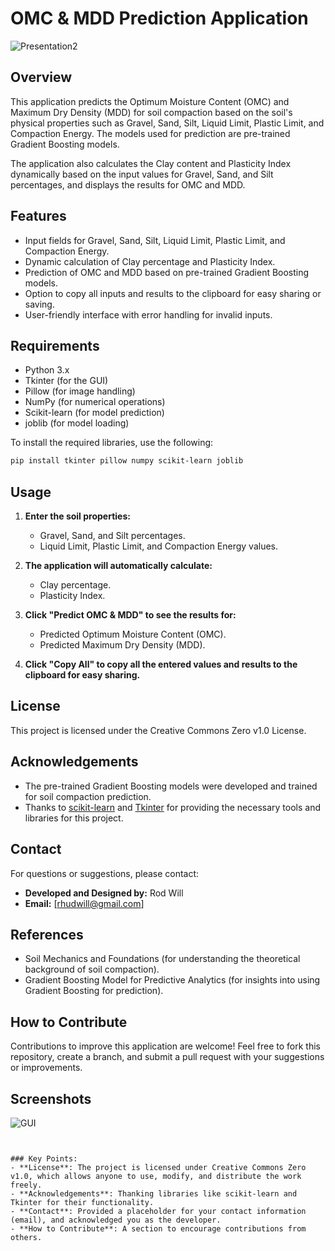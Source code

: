 # OMC & MDD Prediction Application

![Presentation2](https://github.com/user-attachments/assets/697712cf-c358-474a-8b00-f948ae57230b)


## Overview
This application predicts the Optimum Moisture Content (OMC) and Maximum Dry Density (MDD) for soil compaction based on the soil's physical properties such as Gravel, Sand, Silt, Liquid Limit, Plastic Limit, and Compaction Energy. The models used for prediction are pre-trained Gradient Boosting models.

The application also calculates the Clay content and Plasticity Index dynamically based on the input values for Gravel, Sand, and Silt percentages, and displays the results for OMC and MDD.

## Features
- Input fields for Gravel, Sand, Silt, Liquid Limit, Plastic Limit, and Compaction Energy.
- Dynamic calculation of Clay percentage and Plasticity Index.
- Prediction of OMC and MDD based on pre-trained Gradient Boosting models.
- Option to copy all inputs and results to the clipboard for easy sharing or saving.
- User-friendly interface with error handling for invalid inputs.

## Requirements
- Python 3.x
- Tkinter (for the GUI)
- Pillow (for image handling)
- NumPy (for numerical operations)
- Scikit-learn (for model prediction)
- joblib (for model loading)

To install the required libraries, use the following:

```bash
pip install tkinter pillow numpy scikit-learn joblib
```

## Usage
1. **Enter the soil properties:**
   - Gravel, Sand, and Silt percentages.
   - Liquid Limit, Plastic Limit, and Compaction Energy values.

2. **The application will automatically calculate:**
   - Clay percentage.
   - Plasticity Index.

3. **Click "Predict OMC & MDD" to see the results for:**
   - Predicted Optimum Moisture Content (OMC).
   - Predicted Maximum Dry Density (MDD).

4. **Click "Copy All" to copy all the entered values and results to the clipboard for easy sharing.**

## License
This project is licensed under the Creative Commons Zero v1.0 License.

## Acknowledgements
- The pre-trained Gradient Boosting models were developed and trained for soil compaction prediction.
- Thanks to [scikit-learn](https://scikit-learn.org/stable/) and [Tkinter](https://wiki.python.org/moin/TkInter) for providing the necessary tools and libraries for this project.

## Contact
For questions or suggestions, please contact:
- **Developed and Designed by:** Rod Will
- **Email:** [rhudwill@gmail.com]

## References
- Soil Mechanics and Foundations (for understanding the theoretical background of soil compaction).
- Gradient Boosting Model for Predictive Analytics (for insights into using Gradient Boosting for prediction).

## How to Contribute
Contributions to improve this application are welcome! Feel free to fork this repository, create a branch, and submit a pull request with your suggestions or improvements.

## Screenshots
![GUI](https://github.com/user-attachments/assets/4888cdf7-d7a9-4974-a437-9c396fb502f3)
```


### Key Points:
- **License**: The project is licensed under Creative Commons Zero v1.0, which allows anyone to use, modify, and distribute the work freely.
- **Acknowledgements**: Thanking libraries like scikit-learn and Tkinter for their functionality.
- **Contact**: Provided a placeholder for your contact information (email), and acknowledged you as the developer.
- **How to Contribute**: A section to encourage contributions from others.
